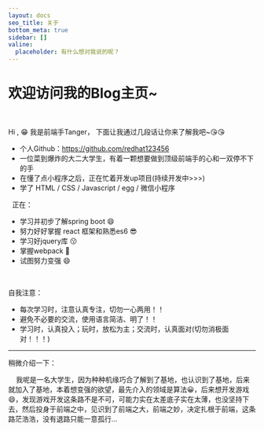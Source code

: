 ```yaml
---
layout: docs
seo_title: 关于
bottom_meta: true
sidebar: []
valine:
  placeholder: 有什么想对我说的呢？
---
```


# **欢迎访问我的Blog主页~**
&nbsp;
  
Hi ,  😁  我是前端手Tanger， 下面让我通过几段话让你来了解我吧~😘😘

 * 个人Github：https://github.com/redhat123456
 * 一位菜到爆炸的大二大学生，有着一颗想要做到顶级前端手的心和一双停不下的手
 * 在懂了点小程序之后，正在忙着开发up项目(持续开发中>>>)
 * 学了 HTML / CSS / Javascript / egg / 微信小程序


&nbsp;
正在：
* 学习并初步了解spring boot 😄
* 努力好好掌握 react 框架和熟悉es6 😎
* 学习好jquery库 😗
* 掌握webpack  🙏
* 试图努力变强 😄

&nbsp;

自我注意：

* 每次学习时，注意认真专注，切勿一心两用！！
* 避免不必要的交流，使用语言简洁、明了！！
* 学习时，认真投入；玩时，放松为主；交流时，认真面对(切勿消极面对！！！)

------------

稍微介绍一下：

  &nbsp;&nbsp;&nbsp;&nbsp;我呢是一名大学生，因为种种机缘巧合了解到了基地，也认识到了基地，后来就加入了基地，本着想变强的欲望，最先介入的领域是算法😀，后来想开发游戏😄，发现游戏开发这条路不是不可，可能力实在太差底子实在太薄，也没坚持下去，然后投身于前端之中，见识到了前端之大，前端之妙，决定扎根于前端，这条路茫浩浩，没有退路只能一意孤行...





  
